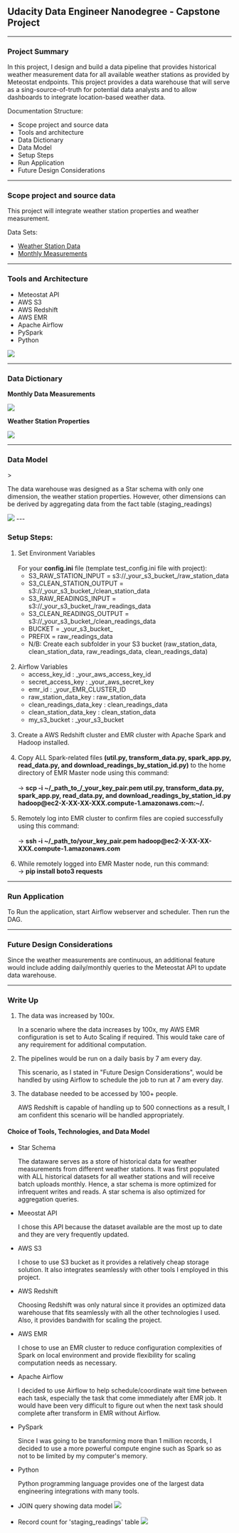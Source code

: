 <h2>Udacity Data Engineer Nanodegree - Capstone Project</h2>

---

<h3>Project Summary</h3>
<p>
In this project, I design and build a data pipeline that provides historical weather measurement data for all available weather stations as provided by  Meteostat endpoints. This project provides a data warehouse that will serve as a sing-source-of-truth for potential data analysts and to allow dashboards to integrate location-based weather data.
</p>

<p>Documentation Structure:</p>

<ul>
<li>Scope project and source data</li>
<li>Tools and architecture</li>
<li>Data Dictionary</li>
<li>Data Model</li>
<li>Setup Steps</li>
<li>Run Application</li>
<li>Future Design Considerations</li>
</ul>

---

<h3>Scope project and source data</h3>
<p>This project will integrate weather station properties and weather measurement.</p>
<p>Data Sets:</p>
<ul>
<li><a href="https://dev.meteostat.net/bulk/stations.html">Weather Station Data</a></li>
<li><a href="https://dev.meteostat.net/bulk/monthly.html">Monthly Measurements</a></li>
</ul>

---

<h3>Tools and Architecture</h3>
<ul>
<li>Meteostat API</li>
<li>AWS S3</li>
<li>AWS Redshift</li>
<li>AWS EMR</li>
<li>Apache Airflow</li>
<li>PySpark</li>
<li>Python</li>
</ul>

<img src="/media/Udacity_capstone.png">

---

<h3>Data Dictionary</h3>
<p><strong>Monthly Data Measurements</strong></p>

<img src="/media/monthly.png">

<p><strong>Weather Station Properties</strong></p>

<img src="/media/station.png">

---

<h3>Data Model</h3>>
<p>The data warehouse was designed as a Star schema with only one dimension, the weather station properties. However,
other dimensions can be derived by aggregating data from the fact table (staging_readings)</p>
<img src="/media/udacity_capstone_project.drawio.png">
---

<h3>Setup Steps:</h3>

<ol>
    <li>Set Environment Variables<br><br>
    For your <strong>config.ini</strong> file (template test_config.ini file with project):<br>
        <ul>
            <li>S3_RAW_STATION_INPUT = s3://_your_s3_bucket_/raw_station_data</li>
            <li>S3_CLEAN_STATION_OUTPUT = s3://_your_s3_bucket_/clean_station_data</li>
            <li>S3_RAW_READINGS_INPUT = s3://_your_s3_bucket_/raw_readings_data</li>
            <li>S3_CLEAN_READINGS_OUTPUT = s3://_your_s3_bucket_/clean_readings_data</li>
            <li>BUCKET = _your_s3_bucket_</li>
            <li>PREFIX = raw_readings_data</li>
            <li>N/B: Create each subfolder in your S3 bucket (raw_station_data, clean_station_data, raw_readings_data, clean_readings_data)</li>
        </ul>
    </li><br>
    <li>Airflow Variables
        <ul>
            <li>access_key_id : _your_aws_access_key_id</li>
            <li>secret_access_key  : _your_aws_secret_key</li>
            <li>emr_id : _your_EMR_CLUSTER_ID</li>
            <li>raw_station_data_key : raw_station_data</li>
            <li>clean_readings_data_key : clean_readings_data</li>
            <li>clean_station_data_key : clean_station_data</li>
            <li>my_s3_bucket : _your_s3_bucket</li>
        </ul>
    </li><br>
    <li>Create a AWS Redshift cluster and EMR cluster with Apache Spark and Hadoop installed.</li><br>
    <li>Copy ALL Spark-related files <strong>(util.py, transform_data.py, spark_app.py, read_data.py, and download_readings_by_station_id.py)</strong> to the home directory of EMR Master node using this command:<br><br>-> <strong>scp -i ~/_path_to_/_your_key_pair.pem util.py, transform_data.py, spark_app.py, read_data.py, and download_readings_by_station_id.py hadoop@ec2-X-XX-XX-XXX.compute-1.amazonaws.com:~/.</strong></li><br>    
    <li>Remotely log into EMR cluster to confirm files are copied successfully using this command:<br><br>-> <strong>ssh -i ~/_path_to/your_key_pair.pem hadoop@ec2-X-XX-XX-XXX.compute-1.amazonaws.com</strong></li><br>
    <li>While remotely logged into EMR Master node, run this command:<br>-> <strong>pip install boto3 requests</strong></li>
</ol>

---

<h3>Run Application</h3>
<p>
To Run the application, start Airflow webserver and scheduler. Then run the DAG.
</p>

---

<h3>Future Design Considerations</h3>
<p>Since the weather measurements are continuous, an additional feature would include adding daily/monthly queries to the Meteostat API to update
data warehouse.</p>

---

<h3>Write Up</h3>
<ol>
    <li>
    The data was increased by 100x.
    <p>
        In a scenario where the data increases by 100x, my AWS EMR configuration is set to Auto Scaling if required. This would take care of any requirement
        for additional computation.
    </p>
    </li>
    <li>
    The pipelines would be run on a daily basis by 7 am every day.
    <p>
        This scenario, as I stated in "Future Design Considerations", would be handled by using Airflow to schedule the job to run at 7 am every day.
    </p>
    </li>
    <li>
    The database needed to be accessed by 100+ people.
    <p>
        AWS Redshift is capable of handling up to 500 connections as a result, I am confident this scenario will be handled appropriately. 
    </p>
    </li>
</ol>

<h4>Choice of Tools, Technologies, and Data Model</h4>
<ul>
    <li>Star Schema
        <p>
            The dataware serves as a store of historical data for weather measurements from different weather stations. It was first populated with ALL
            historical datasets for all weather stations and will receive batch uploads monthly. Hence, a star schema is more optimized for infrequent writes and reads. A star schema is also optimized for aggregation queries.
        </p>
    </li>
    <li>Meeostat API
        <p>
            I chose this API because the dataset available are the most up to date and they are very frequently updated.
        </p>
    </li>
    <li>AWS S3
        <p>
            I chose to use S3 bucket as it provides a relatively cheap storage solution. It also integrates seamlessly with other tools I employed in this project. 
        </p>
    </li>
    <li>AWS Redshift
        <p>
            Choosing Redshift was only natural since it provides an optimized data warehouse that fits seamlessly with all the other technologies I used. Also, it provides bandwith for scaling the project. 
        </p>
    </li>
    <li>AWS EMR
        <p>
            I chose to use an EMR cluster to reduce configuration complexities of Spark on local environment and provide flexibility for scaling computation needs as necessary.
        </p>
    </li>
    <li>Apache Airflow
        <p>
            I decided to use Airflow to help schedule/coordinate wait time between each task, especially the task that come immediately after EMR job. It would have been very difficult to figure out when the next task should complete after transform in EMR without Airflow.
        </p>
    </li>
    <li>PySpark
        <p>
            Since I was going to be transforming more than 1 million records, I decided to use a more powerful compute engine such as Spark so as not to be limited by my computer's memory.
        </p>
    </li>
    <li>Python
        <p>
            Python programming language provides one of the largest data engineering integrations with many tools. 
        </p>
    </li>
    <li>JOIN query showing data model
        <img src="/media/data_model_join.png">
    </li><br>
    <li>Record count for 'staging_readings' table
        <img src="/media/record_count.png">
    </li>
</ul>
